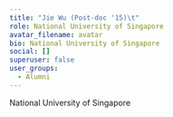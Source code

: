 ```yaml
---
title: "Jie Wu (Post-doc '15)\t"
role: National University of Singapore
avatar_filename: avatar
bio: National University of Singapore
social: []
superuser: false
user_groups:
  - Alumni
---
```

National University of Singapore

